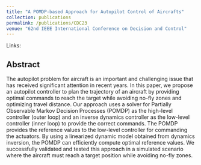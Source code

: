 ```yaml
---
title: "A POMDP-based Approach for Autopilot Control of Aircrafts"
collection: publications
permalink: /publications/CDC23
venue: "62nd IEEE International Conference on Decision and Control"
---
```


Links: 

## Abstract
The autopilot problem for aircraft is an important and challenging issue that has received significant attention in recent years. 
In this paper, we propose an autopilot controller to plan the trajectory of an aircraft by providing optimal commands to reach the target while avoiding no-fly zones and optimizing travel distance. Our approach uses a solver for Partially Observable Markov Decision Processes (POMDP) as the high-level controller (outer loop) and an inverse dynamics controller as the low-level controller (inner loop) to provide the correct commands. The POMDP provides the reference values to the low-level controller for commanding the actuators. By using a linearized dynamic model obtained from dynamics inversion, the POMDP can efficiently compute optimal reference values. We successfully validated and tested this approach in a simulated scenario where the aircraft must reach a target position while avoiding no-fly zones.

